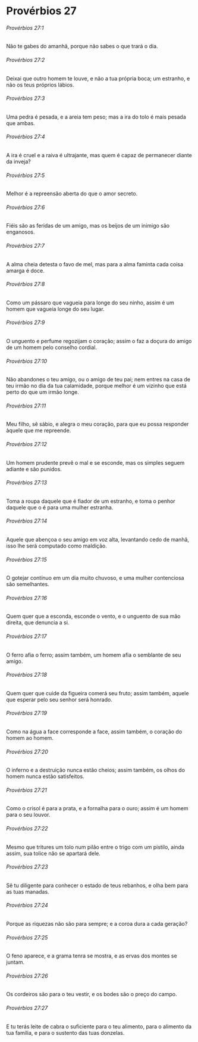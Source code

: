 # Provérbios 27

###### Provérbios 27:1

Não te gabes do amanhã, porque não sabes o que trará o dia.

###### Provérbios 27:2

Deixai que outro homem te louve, e não a tua própria boca; um estranho, e não os teus próprios lábios.

###### Provérbios 27:3

Uma pedra é pesada, e a areia tem peso; mas a ira do tolo é mais pesada que ambas.

###### Provérbios 27:4

A ira é cruel e a raiva é ultrajante, mas quem é capaz de permanecer diante da inveja?

###### Provérbios 27:5

Melhor é a repreensão aberta do que o amor secreto.

###### Provérbios 27:6

Fiéis são as feridas de um amigo, mas os beijos de um inimigo são enganosos.

###### Provérbios 27:7

A alma cheia detesta o favo de mel, mas para a alma faminta cada coisa amarga é doce.

###### Provérbios 27:8

Como um pássaro que vagueia para longe do seu ninho, assim é um homem que vagueia longe do seu lugar.

###### Provérbios 27:9

O unguento e perfume regozijam o coração; assim o faz a doçura do amigo de um homem pelo conselho cordial.

###### Provérbios 27:10

Não abandones o teu amigo, ou o amigo de teu pai; nem entres na casa de teu irmão no dia da tua calamidade, porque melhor é um vizinho que está perto do que um irmão longe.

###### Provérbios 27:11

Meu filho, sê sábio, e alegra o meu coração, para que eu possa responder àquele que me repreende.

###### Provérbios 27:12

Um homem prudente prevê o mal e se esconde, mas os simples seguem adiante e são punidos.

###### Provérbios 27:13

Toma a roupa daquele que é fiador de um estranho, e toma o penhor daquele que o é para uma mulher estranha.

###### Provérbios 27:14

Aquele que abençoa o seu amigo em voz alta, levantando cedo de manhã, isso lhe será computado como maldição.

###### Provérbios 27:15

O gotejar contínuo em um dia muito chuvoso, e uma mulher contenciosa são semelhantes.

###### Provérbios 27:16

Quem quer que a esconda, esconde o vento, e o unguento de sua mão direita, que denuncia a si.

###### Provérbios 27:17

O ferro afia o ferro; assim também, um homem afia o semblante de seu amigo.

###### Provérbios 27:18

Quem quer que cuide da figueira comerá seu fruto; assim também, aquele que esperar pelo seu senhor será honrado.

###### Provérbios 27:19

Como na água a face corresponde a face, assim também, o coração do homem ao homem.

###### Provérbios 27:20

O inferno e a destruição nunca estão cheios; assim também, os olhos do homem nunca estão satisfeitos.

###### Provérbios 27:21

Como o crisol é para a prata, e a fornalha para o ouro; assim é um homem para o seu louvor.

###### Provérbios 27:22

Mesmo que tritures um tolo num pilão entre o trigo com um pistilo, ainda assim, sua tolice não se apartará dele.

###### Provérbios 27:23

Sê tu diligente para conhecer o estado de teus rebanhos, e olha bem para as tuas manadas.

###### Provérbios 27:24

Porque as riquezas não são para sempre; e a coroa dura a cada geração?

###### Provérbios 27:25

O feno aparece, e a grama tenra se mostra, e as ervas dos montes se juntam.

###### Provérbios 27:26

Os cordeiros são para o teu vestir, e os bodes são o preço do campo.

###### Provérbios 27:27

E tu terás leite de cabra o suficiente para o teu alimento, para o alimento da tua família, e para o sustento das tuas donzelas.

